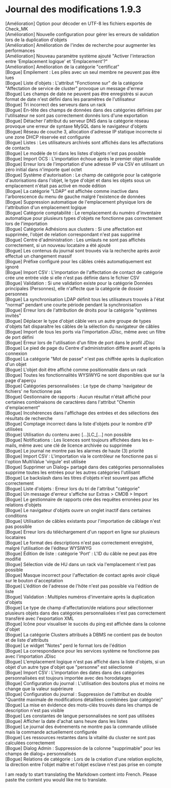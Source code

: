 # Journal des modifications 1.9.3

[Amélioration] Option pour décoder en UTF-8 les fichiers exportés de Check_MK  
[Amélioration] Nouvelle configuration pour gérer les erreurs de validation lors de la duplication d'objets  
[Amélioration] Amélioration de l'index de recherche pour augmenter les performances  
[Amélioration] Nouveau paramètre système ajouté "Activer l'interaction entre 'Emplacement logique' et 'Emplacement'?"  
[Amélioration] Amélioration de la catégorie "certificat"  
[Bogue] Empilement : Les piles avec un seul membre ne peuvent pas être lues  
[Bogue] Liste d'objets : L'attribut "Fonctionne sur" de la catégorie "Affectation de service de cluster" provoque un message d'erreur  
[Bogue] Les champs de date ne peuvent pas être enregistrés si aucun format de date n'est défini dans les paramètres de l'utilisateur  
[Bogue] Tri incorrect des serveurs dans un rack  
[Bogue] En-tête des champs de données dans des catégories définies par l'utilisateur ne sont pas correctement donnés lors d'une exportation  
[Bogue] Détacher l'attribut du serveur DNS dans la catégorie réseau provoque une erreur de syntaxe MySQL dans le navigateur d'objets  
[Bogue] Réseau de couche 3, allocation d'adresse IP statique incorrecte si une zone DHCP réservée est configurée  
[Bogue] Listes : Les utilisateurs archivés sont affichés dans les affectations de contacts  
[Bogue] Le modèle de tri dans les listes d'objets n'est pas possible  
[Bogue] Import OCS : L'importation échoue après le premier objet invalide  
[Bogue] Erreur lors de l'importation d'une adresse IP via CSV en utilisant un zéro initial dans n'importe quel octet  
[Bogue] Système d'autorisation : Le champ de catégorie pour la catégorie d'autorisations dans l'objet, le type d'objet et dans les objets sous un emplacement n'était pas activé en mode édition  
[Bogue] La catégorie "LDAP" est affichée comme inactive dans l'arborescence du menu de gauche malgré l'existence de données  
[Bogue] Suppression automatique de l'emplacement physique lors de l'attribution d'un emplacement logique  
[Bogue] Catégorie comptabilité : Le remplacement du numéro d'inventaire automatique pour plusieurs types d'objets ne fonctionne pas correctement lors de l'importation  
[Bogue] Catégorie Adhésions aux clusters : Si une affectation est supprimée, l'objet de relation correspondant n'est pas supprimé  
[Bogue] Centre d'administration : Les umlauts ne sont pas affichés correctement, si un nouveau locataire a été ajouté  
[Bogue] Les contenus du journal sont trouvés via la recherche après avoir effectué un changement massif  
[Bogue] Préfixe configuré pour les câbles créés automatiquement est ignoré  
[Bogue] Import CSV : L'importation de l'affectation de contact de catégorie crée une entrée vide si elle n'est pas définie dans le fichier CSV  
[Bogue] Validation : Si une validation existe pour la catégorie Données principales (Personnes), elle n'affecte que la catégorie de dossier personnes  
[Bogue] La synchronisation LDAP définit tous les utilisateurs trouvés à l'état "normal" pendant une courte période pendant la synchronisation  
[Bogue] Erreur lors de l'attribution de droits pour la catégorie "systèmes invités"  
[Bogue] Déplacer le type d'objet câble vers un autre groupe de types d'objets fait disparaître les câbles de la sélection du navigateur de câbles  
[Bogue] Import de tous les ports via l'importation JDisc, même avec un filtre de port défini  
[Bogue] Erreur lors de l'utilisation d'un filtre de port dans le profil JDisc  
[Bogue] Le pied de page du Centre d'administration diffère avant et après la connexion  
[Bogue] La catégorie "Mot de passe" n'est pas chiffrée après la duplication d'un objet  
[Bogue] L'objet doit être affiché comme positionnable dans un rack  
[Bogue] Toutes les fonctionnalités WYSIWYG ne sont disponibles que sur la page d'aperçu  
[Bogue] Catégories personnalisées : Le type de champ 'navigateur de fichiers' ne fonctionne pas  
[Bogue] Gestionnaire de rapports : Aucun résultat n'était affiché pour certaines combinaisons de caractères dans l'attribut "Chemin d'emplacement"  
[Bogue] Incohérences dans l'affichage des entrées et des sélections des résultats de recherche  
[Bogue] Comptage incorrect dans la liste d'objets pour le nombre d'IP utilisées  
[Bogue] Utilisation du contenu avec [...]LC_[...] non possible  
[Bogue] Notifications : Les licences sont toujours affichées dans les e-mails, même avec une clé de licence archivée ou supprimée  
[Bogue] Le journal ne montre pas les alarmes de haute (3) priorité  
[Bogue] Import CSV : L'importation via le contrôleur ne fonctionne pas si l'option MultiValue 'virgule' est utilisée  
[Bogue] Supprimer un Dialog+ partagé dans des catégories personnalisées supprime toutes les entrées pour les autres catégories l'utilisant  
[Bogue] Le backslash dans les titres d'objets n'est souvent pas affiché correctement  
[Bogue] Liste d'objets : Erreur lors du tri de l'attribut "catégorie"  
[Bogue] Un message d'erreur s'affiche sur Extras > CMDB > Import  
[Bogue] Le gestionnaire de rapports crée des requêtes erronées pour les relations d'objets  
[Bogue] Le navigateur d'objets ouvre un onglet inactif dans certaines conditions  
[Bogue] Utilisation de câbles existants pour l'importation de câblage n'est pas possible  
[Bogue] Erreur lors du téléchargement d'un rapport en ligne sur plusieurs locataires  
[Bogue] Le format des descriptions n'est pas correctement enregistré, malgré l'utilisation de l'éditeur WYSIWYG  
[Bogue] Édition de liste : catégorie 'Port' : L'ID du câble ne peut pas être modifié  
[Bogue] Sélection vide de HU dans un rack via l'emplacement n'est pas possible  
[Bogue] Masque incorrect pour l'affectation de contact après avoir cliqué sur le bouton d'acceptation  
[Bogue] L'édition de l'adresse de l'hôte n'est pas possible via l'édition de liste  
[Bogue] Validation : Multiples numéros d'inventaire après la duplication d'objets  
[Bogue] Le type de champ d'affectation/de relations pour sélectionner plusieurs objets dans des catégories personnalisées n'est pas correctement transféré avec l'exportation XML  
[Bogue] Icône pour visualiser le succès du ping est affichée dans la colonne d'objet  
[Bogue] La catégorie Clusters attribués à DBMS ne contient pas de bouton et de liste d'attributs  
[Bogue] Le widget "Notes" perd le format lors de l'édition  
[Bogue] La correspondance pour les services système ne fonctionne pas avec l'importation JDisc  
[Bogue] L'emplacement logique n'est pas affiché dans la liste d'objets, si un objet d'un autre type d'objet que "personne" est sélectionné  
[Bogue] Import CSV : L'importation des dates dans des catégories personnalisées est toujours importée avec des horodatages  
[Bogue] Configuration du journal : L'utilisation des boutons plus et moins ne change que la valeur supérieure  
[Bogue] Configuration du journal : Suppression de l'attribut en double "Quantité maximale de modifications détaillées combinées (par catégorie)"  
[Bogue] La mise en évidence des mots-clés trouvés dans les champs de description n'est pas visible  
[Bogue] Les constantes de langue personnalisées ne sont pas utilisées  
[Bogue] Afficher la date d'achat sans heure dans les listes  
[Bogue] Le journal des événements ne montre pas la commande utilisée mais la commande actuellement configurée  
[Bogue] Les ressources restantes dans la vitalité du cluster ne sont pas calculées correctement  
[Bogue] Dialog Admin : Suppression de la colonne "supprimable" pour les champs de dialog+ personnalisés  
[Bogue] Relations de catégorie : Lors de la création d'une relation explicite, la direction entre l'objet maître et l'objet esclave n'est pas prise en compte  

I am ready to start translating the Markdown content into French. Please paste the content you would like me to translate.
